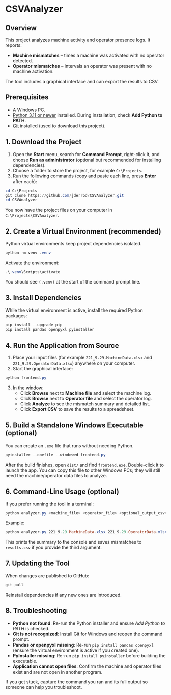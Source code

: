 # CSVAnalyzer

## Overview

This project analyzes machine activity and operator presence logs. It reports:

- **Machine mismatches** – times a machine was activated with no operator detected.
- **Operator mismatches** – intervals an operator was present with no machine activation.

The tool includes a graphical interface and can export the results to CSV.

## Prerequisites

- A Windows PC.
- [Python 3.11 or newer](https://www.python.org/downloads/) installed. During installation, check **Add Python to PATH**.
- [Git](https://git-scm.com/download/win) installed (used to download this project).

## 1. Download the Project

1. Open the **Start** menu, search for **Command Prompt**, right-click it, and choose **Run as administrator** (optional but recommended for installing dependencies).
2. Choose a folder to store the project, for example `C:\Projects`.
3. Run the following commands (copy and paste each line, press **Enter** after each):

```powershell
cd C:\Projects
git clone https://github.com/jderrod/CSVAnalyzer.git
cd CSVAnalyzer
```

You now have the project files on your computer in `C:\Projects\CSVAnalyzer`.

## 2. Create a Virtual Environment (recommended)

Python virtual environments keep project dependencies isolated.

```powershell
python -m venv .venv
```

Activate the environment:

```powershell
.\.venv\Scripts\activate
```

You should see `(.venv)` at the start of the command prompt line.

## 3. Install Dependencies

While the virtual environment is active, install the required Python packages:

```powershell
pip install --upgrade pip
pip install pandas openpyxl pyinstaller
```

## 4. Run the Application from Source

1. Place your input files (for example `221_9.29.MachineData.xlsx` and `221_9.29.OperatorData.xlsx`) anywhere on your computer.
2. Start the graphical interface:

```powershell
python frontend.py
```

3. In the window:
   - Click **Browse** next to **Machine file** and select the machine log.
   - Click **Browse** next to **Operator file** and select the operator log.
   - Click **Analyze** to see the mismatch summary and detailed list.
   - Click **Export CSV** to save the results to a spreadsheet.

## 5. Build a Standalone Windows Executable (optional)

You can create an `.exe` file that runs without needing Python.

```powershell
pyinstaller --onefile --windowed frontend.py
```

After the build finishes, open `dist/` and find `frontend.exe`. Double-click it to launch the app. You can copy this file to other Windows PCs; they will still need the machine/operator data files to analyze.

## 6. Command-Line Usage (optional)

If you prefer running the tool in a terminal:

```powershell
python analyzer.py <machine_file> <operator_file> <optional_output_csv>
```

Example:

```powershell
python analyzer.py 221_9.29.MachineData.xlsx 221_9.29.OperatorData.xlsx results.csv
```

This prints the summary to the console and saves mismatches to `results.csv` if you provide the third argument.

## 7. Updating the Tool

When changes are published to GitHub:

```powershell
git pull
```

Reinstall dependencies if any new ones are introduced.

## 8. Troubleshooting

- **Python not found**: Re-run the Python installer and ensure *Add Python to PATH* is checked.
- **Git is not recognized**: Install Git for Windows and reopen the command prompt.
- **Pandas or openpyxl missing**: Re-run `pip install pandas openpyxl` (ensure the virtual environment is active if you created one).
- **PyInstaller missing**: Re-run `pip install pyinstaller` before building the executable.
- **Application cannot open files**: Confirm the machine and operator files exist and are not open in another program.

If you get stuck, capture the command you ran and its full output so someone can help you troubleshoot.

